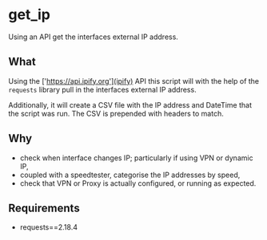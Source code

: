 # get_ip
Using an API get the interfaces external IP address.

## What
Using the ['https://api.ipify.org'](ipify) API this script will with the help
of the `requests` library pull in the interfaces external IP address. 

Additionally, it will create a CSV file with the IP address and DateTime that
the script was run. The CSV is prepended with headers to match.

## Why
- check when interface changes IP; particularly if using VPN or dynamic IP,
- coupled with a speedtester, categorise the IP addresses by speed,
- check that VPN or Proxy is actually configured, or running as expected.

## Requirements
- requests==2.18.4
